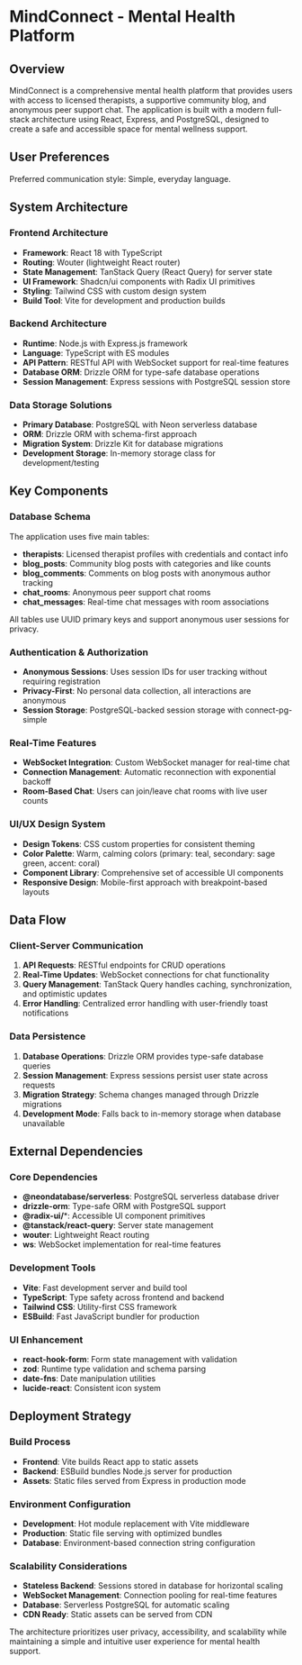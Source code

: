 # MindConnect - Mental Health Platform

## Overview

MindConnect is a comprehensive mental health platform that provides users with access to licensed therapists, a supportive community blog, and anonymous peer support chat. The application is built with a modern full-stack architecture using React, Express, and PostgreSQL, designed to create a safe and accessible space for mental wellness support.

## User Preferences

Preferred communication style: Simple, everyday language.

## System Architecture

### Frontend Architecture
- **Framework**: React 18 with TypeScript
- **Routing**: Wouter (lightweight React router)
- **State Management**: TanStack Query (React Query) for server state
- **UI Framework**: Shadcn/ui components with Radix UI primitives
- **Styling**: Tailwind CSS with custom design system
- **Build Tool**: Vite for development and production builds

### Backend Architecture
- **Runtime**: Node.js with Express.js framework
- **Language**: TypeScript with ES modules
- **API Pattern**: RESTful API with WebSocket support for real-time features
- **Database ORM**: Drizzle ORM for type-safe database operations
- **Session Management**: Express sessions with PostgreSQL session store

### Data Storage Solutions
- **Primary Database**: PostgreSQL with Neon serverless database
- **ORM**: Drizzle ORM with schema-first approach
- **Migration System**: Drizzle Kit for database migrations
- **Development Storage**: In-memory storage class for development/testing

## Key Components

### Database Schema
The application uses five main tables:
- **therapists**: Licensed therapist profiles with credentials and contact info
- **blog_posts**: Community blog posts with categories and like counts
- **blog_comments**: Comments on blog posts with anonymous author tracking
- **chat_rooms**: Anonymous peer support chat rooms
- **chat_messages**: Real-time chat messages with room associations

All tables use UUID primary keys and support anonymous user sessions for privacy.

### Authentication & Authorization
- **Anonymous Sessions**: Uses session IDs for user tracking without requiring registration
- **Privacy-First**: No personal data collection, all interactions are anonymous
- **Session Storage**: PostgreSQL-backed session storage with connect-pg-simple

### Real-Time Features
- **WebSocket Integration**: Custom WebSocket manager for real-time chat
- **Connection Management**: Automatic reconnection with exponential backoff
- **Room-Based Chat**: Users can join/leave chat rooms with live user counts

### UI/UX Design System
- **Design Tokens**: CSS custom properties for consistent theming
- **Color Palette**: Warm, calming colors (primary: teal, secondary: sage green, accent: coral)
- **Component Library**: Comprehensive set of accessible UI components
- **Responsive Design**: Mobile-first approach with breakpoint-based layouts

## Data Flow

### Client-Server Communication
1. **API Requests**: RESTful endpoints for CRUD operations
2. **Real-Time Updates**: WebSocket connections for chat functionality
3. **Query Management**: TanStack Query handles caching, synchronization, and optimistic updates
4. **Error Handling**: Centralized error handling with user-friendly toast notifications

### Data Persistence
1. **Database Operations**: Drizzle ORM provides type-safe database queries
2. **Session Management**: Express sessions persist user state across requests
3. **Migration Strategy**: Schema changes managed through Drizzle migrations
4. **Development Mode**: Falls back to in-memory storage when database unavailable

## External Dependencies

### Core Dependencies
- **@neondatabase/serverless**: PostgreSQL serverless database driver
- **drizzle-orm**: Type-safe ORM with PostgreSQL support
- **@radix-ui/***: Accessible UI component primitives
- **@tanstack/react-query**: Server state management
- **wouter**: Lightweight React routing
- **ws**: WebSocket implementation for real-time features

### Development Tools
- **Vite**: Fast development server and build tool
- **TypeScript**: Type safety across frontend and backend
- **Tailwind CSS**: Utility-first CSS framework
- **ESBuild**: Fast JavaScript bundler for production

### UI Enhancement
- **react-hook-form**: Form state management with validation
- **zod**: Runtime type validation and schema parsing
- **date-fns**: Date manipulation utilities
- **lucide-react**: Consistent icon system

## Deployment Strategy

### Build Process
- **Frontend**: Vite builds React app to static assets
- **Backend**: ESBuild bundles Node.js server for production
- **Assets**: Static files served from Express in production mode

### Environment Configuration
- **Development**: Hot module replacement with Vite middleware
- **Production**: Static file serving with optimized bundles
- **Database**: Environment-based connection string configuration

### Scalability Considerations
- **Stateless Backend**: Sessions stored in database for horizontal scaling
- **WebSocket Management**: Connection pooling for real-time features
- **Database**: Serverless PostgreSQL for automatic scaling
- **CDN Ready**: Static assets can be served from CDN

The architecture prioritizes user privacy, accessibility, and scalability while maintaining a simple and intuitive user experience for mental health support.